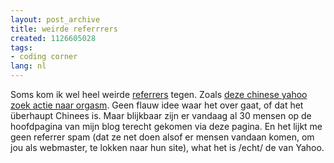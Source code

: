 ```yaml
---
layout: post_archive
title: weirde referrrers
created: 1126605028
tags:
- coding corner
lang: nl
---
```

Soms kom ik wel heel weirde [referrers](http://en.wikipedia.org/wiki/Referring_page) tegen. Zoals [deze chinese yahoo zoek actie naar orgasm](http://image.yisou.com/searchdtl_v3.html?srcp=orgasm&chntotal=84&entotal=7855&b=1&lang=chn&mip=all&miw=all&msgttl=0&allCurPage=1&chnTtlPages=7&allTtlPages=662&pid=yisou&coop=yisou). Geen flauw idee waar het over gaat, of dat het überhaupt Chinees is. Maar blijkbaar zijn er vandaag al 30 mensen op de hoofdpagina van mijn blog terecht gekomen via deze pagina. En het lijkt me geen referrer spam (dat ze net doen alsof er mensen vandaan komen, om jou als webmaster, te lokken naar hun site), what het is /echt/ de van Yahoo.
